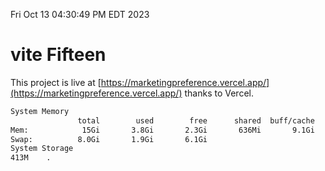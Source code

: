 Fri Oct 13 04:30:49 PM EDT 2023

# vite Fifteen


This project is live at [https://marketingpreference.vercel.app/](https://marketingpreference.vercel.app/) thanks to Vercel.

```bash
System Memory
               total        used        free      shared  buff/cache   available
Mem:            15Gi       3.8Gi       2.3Gi       636Mi       9.1Gi        10Gi
Swap:          8.0Gi       1.9Gi       6.1Gi
System Storage
413M	.

